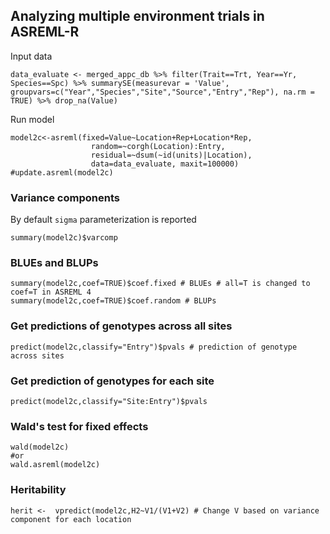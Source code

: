 ## Analyzing multiple environment trials in ASREML-R


Input data

```
data_evaluate <- merged_appc_db %>% filter(Trait==Trt, Year==Yr, Species==Spc) %>% summarySE(measurevar = 'Value', groupvars=c("Year","Species","Site","Source","Entry","Rep"), na.rm = TRUE) %>% drop_na(Value)
```

Run model

```
model2c<-asreml(fixed=Value~Location+Rep+Location*Rep,
                  random=~corgh(Location):Entry,
                  residual=~dsum(~id(units)|Location),
                  data=data_evaluate, maxit=100000)
#update.asreml(model2c)
```

### Variance components
By default ```sigma``` parameterization is reported

```
summary(model2c)$varcomp
```

### BLUEs and BLUPs

```
summary(model2c,coef=TRUE)$coef.fixed # BLUEs # all=T is changed to coef=T in ASREML 4
summary(model2c,coef=TRUE)$coef.random # BLUPs
```

### Get predictions of genotypes across all sites

```
predict(model2c,classify="Entry")$pvals # prediction of genotype across sites
```

### Get prediction of genotypes for each site

```
predict(model2c,classify="Site:Entry")$pvals
```

### Wald's test for fixed effects

```
wald(model2c)
#or
wald.asreml(model2c)
```
### Heritability 

```
herit <-  vpredict(model2c,H2~V1/(V1+V2) # Change V based on variance component for each location
```
